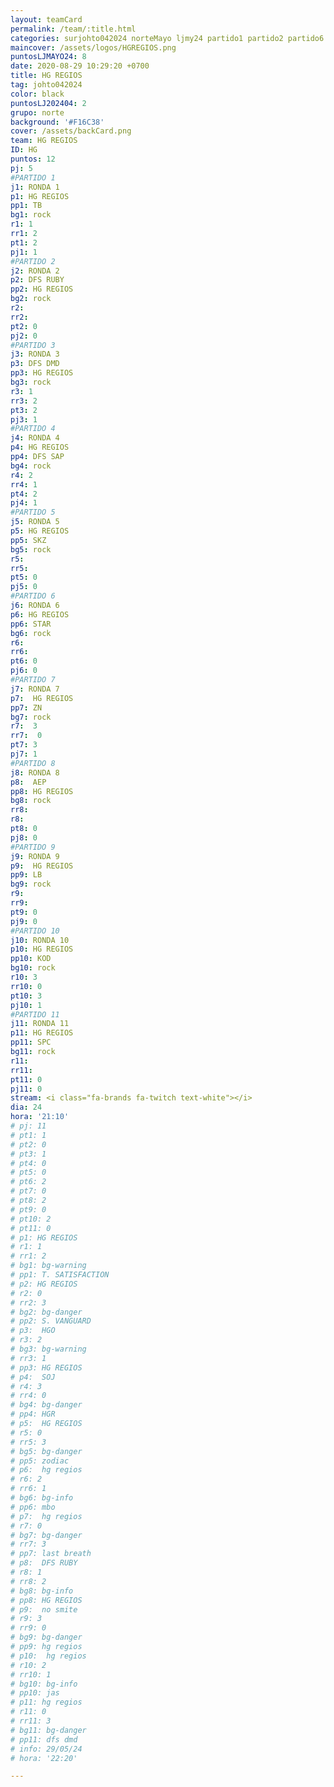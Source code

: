 ```yaml
---
layout: teamCard
permalink: /team/:title.html
categories: surjohto042024 norteMayo ljmy24 partido1 partido2 partido6 partido5 partido7 partido10 partido11 29 LJ06
maincover: /assets/logos/HGREGIOS.png
puntosLJMAYO24: 8
date: 2020-08-29 10:29:20 +0700
title: HG REGIOS
tag: johto042024
color: black
puntosLJ202404: 2
grupo: norte
background: '#F16C38'
cover: /assets/backCard.png
team: HG REGIOS
ID: HG
puntos: 12
pj: 5
#PARTIDO 1
j1: RONDA 1
p1: HG REGIOS
pp1: TB
bg1: rock
r1: 1
rr1: 2
pt1: 2
pj1: 1
#PARTIDO 2
j2: RONDA 2
p2: DFS RUBY
pp2: HG REGIOS
bg2: rock
r2: 
rr2: 
pt2: 0
pj2: 0
#PARTIDO 3
j3: RONDA 3
p3: DFS DMD
pp3: HG REGIOS
bg3: rock
r3: 1
rr3: 2
pt3: 2
pj3: 1
#PARTIDO 4
j4: RONDA 4
p4: HG REGIOS
pp4: DFS SAP
bg4: rock
r4: 2
rr4: 1
pt4: 2
pj4: 1
#PARTIDO 5
j5: RONDA 5
p5: HG REGIOS
pp5: SKZ
bg5: rock
r5: 
rr5:
pt5: 0
pj5: 0
#PARTIDO 6
j6: RONDA 6
p6: HG REGIOS
pp6: STAR
bg6: rock
r6: 
rr6: 
pt6: 0
pj6: 0
#PARTIDO 7
j7: RONDA 7
p7:  HG REGIOS
pp7: ZN
bg7: rock
r7:  3
rr7:  0
pt7: 3
pj7: 1
#PARTIDO 8
j8: RONDA 8
p8:  AEP
pp8: HG REGIOS
bg8: rock
rr8: 
r8: 
pt8: 0
pj8: 0
#PARTIDO 9
j9: RONDA 9
p9:  HG REGIOS
pp9: LB
bg9: rock
r9: 
rr9: 
pt9: 0
pj9: 0
#PARTIDO 10
j10: RONDA 10
p10: HG REGIOS
pp10: KOD
bg10: rock
r10: 3 
rr10: 0
pt10: 3
pj10: 1
#PARTIDO 11
j11: RONDA 11
p11: HG REGIOS
pp11: SPC
bg11: rock
r11: 
rr11:
pt11: 0
pj11: 0
stream: <i class="fa-brands fa-twitch text-white"></i>
dia: 24
hora: '21:10'
# pj: 11
# pt1: 1
# pt2: 0
# pt3: 1
# pt4: 0
# pt5: 0
# pt6: 2
# pt7: 0
# pt8: 2
# pt9: 0
# pt10: 2
# pt11: 0
# p1: HG REGIOS
# r1: 1
# rr1: 2
# bg1: bg-warning
# pp1: T. SATISFACTION
# p2: HG REGIOS
# r2: 0
# rr2: 3
# bg2: bg-danger
# pp2: S. VANGUARD
# p3:  HGO
# r3: 2
# bg3: bg-warning
# rr3: 1
# pp3: HG REGIOS
# p4:  SOJ
# r4: 3
# rr4: 0
# bg4: bg-danger
# pp4: HGR
# p5:  HG REGIOS
# r5: 0
# rr5: 3
# bg5: bg-danger
# pp5: zodiac
# p6:  hg regios
# r6: 2
# rr6: 1
# bg6: bg-info
# pp6: mbo
# p7:  hg regios
# r7: 0
# bg7: bg-danger
# rr7: 3
# pp7: last breath
# p8:  DFS RUBY
# r8: 1
# rr8: 2 
# bg8: bg-info
# pp8: HG REGIOS
# p9:  no smite
# r9: 3
# rr9: 0
# bg9: bg-danger
# pp9: hg regios
# p10:  hg regios
# r10: 2
# rr10: 1
# bg10: bg-info
# pp10: jas
# p11: hg regios
# r11: 0
# rr11: 3
# bg11: bg-danger
# pp11: dfs dmd
# info: 29/05/24
# hora: '22:20'

---
```



